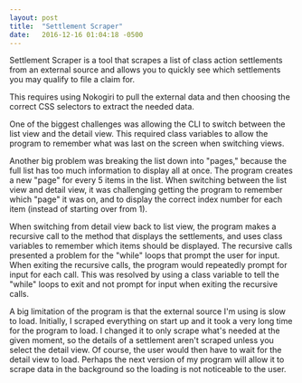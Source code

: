 ```yaml
---
layout: post
title:  "Settlement Scraper"
date:   2016-12-16 01:04:18 -0500
---
```



Settlement Scraper is a tool that scrapes a list of class action settlements from an external source and allows you to quickly see which settlements you may qualify to file a claim for.

This requires using Nokogiri to pull the external data and then choosing the correct CSS selectors to extract the needed data. 

One of the biggest challenges was allowing the CLI to switch between the list view and the detail view. This required class variables to allow the program to remember what was last on the screen when switching views. 

Another big problem was breaking the list down into "pages," because the full list has too much information to display all at once. The program creates a new "page" for every 5 items in the list. When switching between the list view and detail view, it was challenging getting the program to remember which "page" it was on, and to display the correct index number for each item (instead of starting over from 1).

When switching from detail view back to list view, the program makes a recursive call to the method that displays the settlements, and uses class variables to remember which items should be displayed. The recursive calls presented a problem for the "while" loops that prompt the user for input. When exiting the recursive calls, the program would repeatedly prompt for input for each call. This was resolved by using a class variable to tell the "while" loops to exit and not prompt for input when exiting the recursive calls.

A big limitation of the program is that the external source I'm using is slow to load. Initially, I scraped everything on start up and it took a very long time for the program to load. I changed it to only scrape what's needed at the given moment, so the details of a settlement aren't scraped unless you select the detail view. Of course, the user would then have to wait for the detail view to load. Perhaps the next version of my program will allow it to scrape data in the background so the loading is not noticeable to the user.
